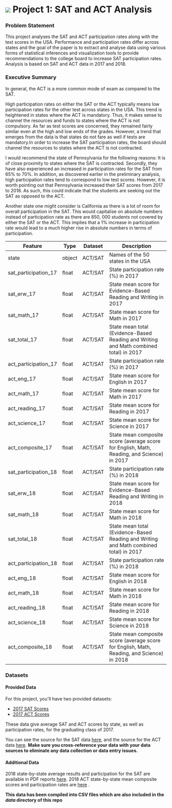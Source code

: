 
# ![](https://ga-dash.s3.amazonaws.com/production/assets/logo-9f88ae6c9c3871690e33280fcf557f33.png) Project 1: SAT and ACT Analysis

### Problem Statement
This project analyses the SAT and ACT participation rates along with the test scores in the USA. Performance and participation rates differ across states and the goal of the paper is to extract and analyse data using various forms of statistical inferences and visualization tools to provide recommendations to the college board to increase SAT participation rates. Analysis is based on SAT and ACT data in 2017 and 2018.

### Executive Summary
In general, the ACT is a more common mode of exam as compared to the SAT.

High participation rates on either the SAT or the ACT typically means low participation rates for the other test across states in the USA. This trend is heightened in states where the ACT is mandatory. Thus, it makes sense to channel the resources and funds to states where the ACT is not compulsory. As far as test scores are concerned, they remained fairly similar even at the high and low ends of the grades. However, a trend that emerges from the data is that states do not fare as well if tests are mandatory.In order to increase the SAT participation rates, the board should channel the resources to states where the ACT is not contracted. 

I would recommend the state of Pennsylvania for the following reasons: It is of close proximity to states where the SAT is contracted. Secondly, they have also experienced an increased in participation rates for the SAT from 65% to 70%. In addition, as discovered earlier in the preliminary analysis, high participation rates tend to correspond to low test scores. However, it is worth pointing out that Pennsylvania increased their SAT scores from 2017 to 2018. As such, this could indicate that the students are seeking out the SAT as opposed to the ACT. 

Another state one might consider is California as there is a lot of room for overall participation in the SAT. This would capitalise on absolute numbers instead of participation rate as there are 850, 000 students not covered by either the SAT or the ACT. This implies that a 1% increase in participation rate would lead to a much higher rise in absolute numbers in terms of participation.


|Feature|Type|Dataset|Description|
|---|---|---|---|
|state|object|ACT/SAT|Names of the 50 states in the USA| 
|sat_participation_17|float|ACT/SAT|State participation rate (%) in 2017|
|sat_erw_17|float|ACT/SAT|State mean score for Evidence-Based Reading and Writing in 2017|
|sat_math_17|float|ACT/SAT|State mean score for Math in 2017|
|sat_total_17|float|ACT/SAT|State mean total (Evidence-Based Reading and Writing and Math combined total) in 2017|
|act_participation_17|float|ACT/SAT|State participation rate (%) in 2017| 
|act_eng_17|float|ACT/SAT|State mean score for English in 2017|
|act_math_17|float|ACT/SAT|State mean score for Math in 2017|
|act_reading_17|float|ACT/SAT|State mean score for Reading in 2017|
|act_science_17|float|ACT/SAT|State mean score for Science in 2017|
|act_composite_17|float|ACT/SAT|State mean composite score (average score for English, Math, Reading, and Science) in 2017| 
|sat_participation_18|float|ACT/SAT|State participation rate (%) in 2018|
|sat_erw_18|float|ACT/SAT|State mean score for Evidence-Based Reading and Writing in 2018|
|sat_math_18|float|ACT/SAT|State mean score for Math in 2018|
|sat_total_18|float|ACT/SAT|State mean total (Evidence-Based Reading and Writing and Math combined total) in 2017|
|act_participation_18|float|ACT/SAT|State participation rate (%) in 2018| 
|act_eng_18|float|ACT/SAT|State mean score for English in 2018|
|act_math_18|float|ACT/SAT|State mean score for Math in 2018|
|act_reading_18|float|ACT/SAT|State mean score for Reading in 2018|
|act_science_18|float|ACT/SAT|State mean score for Science in 2018|
|act_composite_18|float|ACT/SAT|State mean composite score (average score for English, Math, Reading, and Science) in 2018| 


### Datasets

#### Provided Data

For this project, you'll have two provided datasets:

- [2017 SAT Scores](./data/sat_2017.csv)
- [2017 ACT Scores](./data/act_2017.csv)

These data give average SAT and ACT scores by state, as well as participation rates, for the graduating class of 2017.

You can see the source for the SAT data [here](https://blog.collegevine.com/here-are-the-average-sat-scores-by-state/), and the source for the ACT data [here](https://www.act.org/content/dam/act/unsecured/documents/cccr2017/ACT_2017-Average_Scores_by_State.pdf). **Make sure you cross-reference your data with your data sources to eliminate any data collection or data entry issues.**

#### Additional Data

2018 state-by-state average results and participation for the SAT are available in PDF reports [here](https://reports.collegeboard.org/sat-suite-program-results/state-results). 2018 ACT state-by-state mean composite scores and participation rates are [here](http://www.act.org/content/dam/act/unsecured/documents/cccr2018/Average-Scores-by-State.pdf) .

**This data has been compiled into CSV files which are also included in the *data* directory of this repo**
